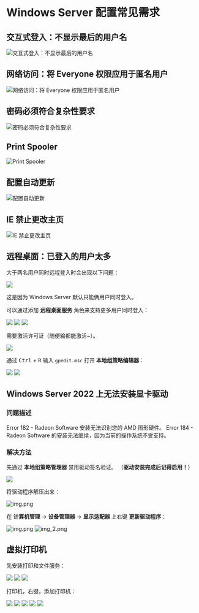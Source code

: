 # Windows Server 配置常见需求

## 交互式登入：不显示最后的用户名

![交互式登入：不显示最后的用户名](./img/交互式登入：不显示最后的用户名.png)

## 网络访问：将 Everyone 权限应用于匿名用户

![网络访问：将 Everyone 权限应用于匿名用户](./img/网络访问：将Everyone权限应用于匿名用户.png)

## 密码必须符合复杂性要求

![密码必须符合复杂性要求](./img/密码必须符合复杂性要求.png)

## Print Spooler

![Print Spooler](./img/PrintSpooler.png)

## 配置自动更新

![配置自动更新](./img/配置自动更新.png)

## IE 禁止更改主页

![IE 禁止更改主页](./img/IE禁止更改主页.png)


## 远程桌面：已登入的用户太多

大于两名用户同时远程登入时会出现以下问题：

![](./img/远程桌面/已登入的用户过多.png)

这是因为 Windows Server 默认只能俩用户同时登入。

可以通过添加 **远程桌面服务** 角色来支持更多用户同时登入：

![](./img/远程桌面/添加远程桌面服务角色.png)
![](./img/远程桌面/打开远程桌面授权管理器.png)
![](./img/远程桌面/远程桌面授权管理器.png)

需要激活许可证（随便输都能激活~）。

![](./img/远程桌面/远程桌面授权模式尚未配置.png)

<!-- TODO 待补全：配置远程桌面授权模式 -->

通过 <kbd>Ctrl</kbd> + <kbd>R</kbd> 输入 `gpedit.msc` 打开 **本地组策略编辑器**：

![](./img/远程桌面/本地组策略编辑器.png)
![](./img/远程桌面/配置本地组策略.png)

## Windows Server 2022 上无法安装显卡驱动

### 问题描述

Error 182 - Radeon Software 安装无法识别您的 AMD 图形硬件。
Error 184 - Radeon Software 的安装无法继续，因为当前的操作系统不受支持。

### 解决方法

先通过 **本地组策略管理器** 禁用驱动签名验证。
（**驱动安装完成后记得启用！**）

![](./img/安装显卡驱动/设备驱动程序的代码签名.png)

将驱动程序解压出来：

![img.png](./img/安装显卡驱动/解压驱动.png)

在 **计算机管理** -> **设备管理器** -> **显示适配器** 上右键 **更新驱动程序**：

![img.png](docs/serve/WS/CommonRequirements/img/安装显卡驱动/计算机管理.png)
![img_2.png](./img/安装显卡驱动/浏览我的电脑以查找驱动程序.png)

## 虚拟打印机

先安装打印和文件服务：

![](./img/虚拟打印机/00.png)
![](./img/虚拟打印机/01.png)
![](./img/虚拟打印机/02.png)

打印机，右键，添加打印机：

![](./img/虚拟打印机/03.png)
![](./img/虚拟打印机/04.png)
![](./img/虚拟打印机/05.png)
![](./img/虚拟打印机/06.png)
![](./img/虚拟打印机/07.png)
